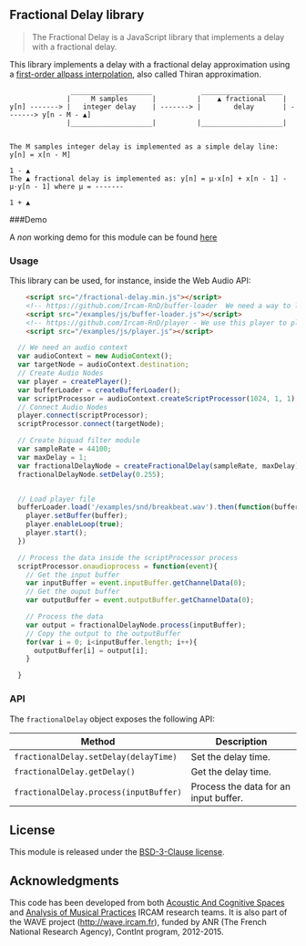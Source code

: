 ## Fractional Delay library

> The Fractional Delay is a JavaScript library that implements a delay with a fractional delay.

This library implements a delay with a fractional delay approximation using a [first-order allpass interpolation](https://ccrma.stanford.edu/~jos/pasp/First_Order_Allpass_Interpolation.html), also called Thiran approximation.

```
               ____________________            ____________________
              |     M samples      |          |    ▲ fractional    |
y[n] -------> |   integer delay    | -------> |        delay       | -------> y[n - M - ▲]
              |____________________|          |____________________|


The M samples integer delay is implemented as a simple delay line: y[n] = x[n - M]
                                                                                           1 - ▲
The ▲ fractional delay is implemented as: y[n] = μ·x[n] + x[n - 1] - μ·y[n - 1] where μ = -------
                                                                                           1 + ▲

```


###Demo

A *non* working demo for this module can be found [here](https://ircam-rnd.github.io/fractional-delay/)

### Usage

This library can be used, for instance, inside the Web Audio API:

```html
    <script src="/fractional-delay.min.js"></script>
    <!-- https://github.com/Ircam-RnD/buffer-loader  We need a way to load and decode the HRTF files, so we use this lib -->
    <script src="/examples/js/buffer-loader.js"></script>
    <!-- https://github.com/Ircam-RnD/player - We use this player to play a sound -->
    <script src="/examples/js/player.js"></script>
```

```js
  // We need an audio context
  var audioContext = new AudioContext();
  var targetNode = audioContext.destination;
  // Create Audio Nodes
  var player = createPlayer();
  var bufferLoader = createBufferLoader();
  var scriptProcessor = audioContext.createScriptProcessor(1024, 1, 1);
  // Connect Audio Nodes
  player.connect(scriptProcessor);
  scriptProcessor.connect(targetNode);

  // Create biquad filter module
  var sampleRate = 44100;
  var maxDelay = 1;
  var fractionalDelayNode = createFractionalDelay(sampleRate, maxDelay);
  fractionalDelayNode.setDelay(0.255);


  // Load player file
  bufferLoader.load('/examples/snd/breakbeat.wav').then(function(buffer){
    player.setBuffer(buffer);
    player.enableLoop(true);
    player.start();
  })

  // Process the data inside the scriptProcessor process
  scriptProcessor.onaudioprocess = function(event){
    // Get the input buffer
    var inputBuffer = event.inputBuffer.getChannelData(0);
    // Get the ouput buffer
    var outputBuffer = event.outputBuffer.getChannelData(0);

    // Process the data
    var output = fractionalDelayNode.process(inputBuffer);
    // Copy the output to the outputBuffer
    for(var i = 0; i<inputBuffer.length; i++){
      outputBuffer[i] = output[i];
    }

  }

```

### API

The `fractionalDelay` object exposes the following API:

Method | Description
--- | ---
`fractionalDelay.setDelay(delayTime)` | Set the delay time.
`fractionalDelay.getDelay()` | Get the delay time.
`fractionalDelay.process(inputBuffer)` | Process the data for an input buffer.

## License

This module is released under the [BSD-3-Clause license](http://opensource.org/licenses/BSD-3-Clause).

## Acknowledgments

This code has been developed from both [Acoustic And Cognitive Spaces](http://recherche.ircam.fr/equipes/salles/) and [Analysis of Musical Practices](http://apm.ircam.fr) IRCAM research teams. It is also part of the WAVE project (http://wave.ircam.fr), funded by ANR (The French National Research Agency), ContInt program, 2012-2015.
